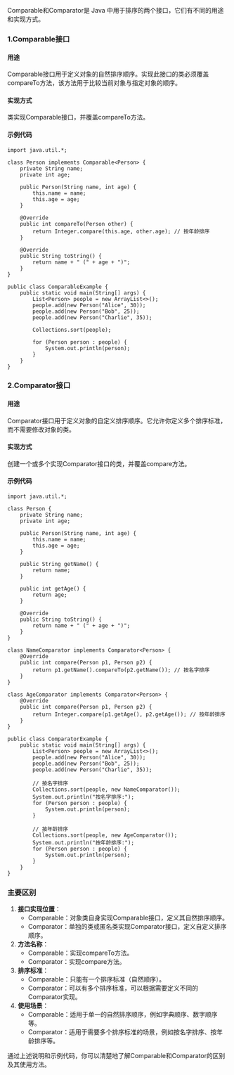 Comparable和Comparator是 Java 中用于排序的两个接口，它们有不同的用途和实现方式。
### 1.Comparable接口
#### 用途
Comparable接口用于定义对象的自然排序顺序。实现此接口的类必须覆盖compareTo方法，该方法用于比较当前对象与指定对象的顺序。
#### 实现方式
类实现Comparable接口，并覆盖compareTo方法。
#### 示例代码
```
import java.util.*;

class Person implements Comparable<Person> {
    private String name;
    private int age;

    public Person(String name, int age) {
        this.name = name;
        this.age = age;
    }

    @Override
    public int compareTo(Person other) {
        return Integer.compare(this.age, other.age); // 按年龄排序
    }

    @Override
    public String toString() {
        return name + " (" + age + ")";
    }
}

public class ComparableExample {
    public static void main(String[] args) {
        List<Person> people = new ArrayList<>();
        people.add(new Person("Alice", 30));
        people.add(new Person("Bob", 25));
        people.add(new Person("Charlie", 35));

        Collections.sort(people);

        for (Person person : people) {
            System.out.println(person);
        }
    }
}
```
### 2.Comparator接口
#### 用途
Comparator接口用于定义对象的自定义排序顺序。它允许你定义多个排序标准，而不需要修改对象的类。
#### 实现方式
创建一个或多个实现Comparator接口的类，并覆盖compare方法。
#### 示例代码
```
import java.util.*;

class Person {
    private String name;
    private int age;

    public Person(String name, int age) {
        this.name = name;
        this.age = age;
    }

    public String getName() {
        return name;
    }

    public int getAge() {
        return age;
    }

    @Override
    public String toString() {
        return name + " (" + age + ")";
    }
}

class NameComparator implements Comparator<Person> {
    @Override
    public int compare(Person p1, Person p2) {
        return p1.getName().compareTo(p2.getName()); // 按名字排序
    }
}

class AgeComparator implements Comparator<Person> {
    @Override
    public int compare(Person p1, Person p2) {
        return Integer.compare(p1.getAge(), p2.getAge()); // 按年龄排序
    }
}

public class ComparatorExample {
    public static void main(String[] args) {
        List<Person> people = new ArrayList<>();
        people.add(new Person("Alice", 30));
        people.add(new Person("Bob", 25));
        people.add(new Person("Charlie", 35));

        // 按名字排序
        Collections.sort(people, new NameComparator());
        System.out.println("按名字排序:");
        for (Person person : people) {
            System.out.println(person);
        }

        // 按年龄排序
        Collections.sort(people, new AgeComparator());
        System.out.println("按年龄排序:");
        for (Person person : people) {
            System.out.println(person);
        }
    }
}
```
### 主要区别

1. **接口实现位置**：
   - Comparable：对象类自身实现Comparable接口，定义其自然排序顺序。
   - Comparator：单独的类或匿名类实现Comparator接口，定义自定义排序顺序。
2. **方法名称**：
   - Comparable：实现compareTo方法。
   - Comparator：实现compare方法。
3. **排序标准**：
   - Comparable：只能有一个排序标准（自然顺序）。
   - Comparator：可以有多个排序标准，可以根据需要定义不同的Comparator实现。
4. **使用场景**：
   - Comparable：适用于单一的自然排序顺序，例如字典顺序、数字顺序等。
   - Comparator：适用于需要多个排序标准的场景，例如按名字排序、按年龄排序等。

通过上述说明和示例代码，你可以清楚地了解Comparable和Comparator的区别及其使用方法。
